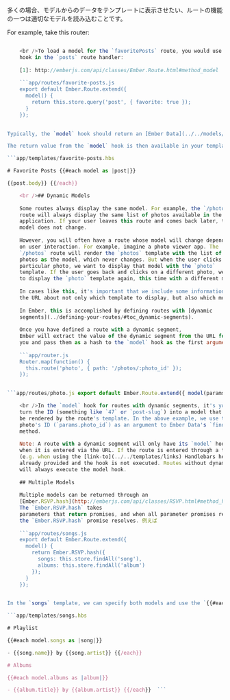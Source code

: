 多くの場合、モデルからのデータをテンプレートに表示させたい、ルートの機能の一つは適切なモデルを読み込むことです。

For example, take this router:

```app/router.js Router.map(function() { this.route('favorite-posts'); });

    <br />To load a model for the `favoritePosts` route, you would use the [`model()`][1] 
    hook in the `posts` route handler:
    
    [1]: http://emberjs.com/api/classes/Ember.Route.html#method_model
    
    ```app/routes/favorite-posts.js
    export default Ember.Route.extend({
      model() {
        return this.store.query('post', { favorite: true });
      }
    });
    

Typically, the `model` hook should return an [Ember Data](../../models/) record, but it can also return any [promise](https://www.promisejs.org/) object (Ember Data records are promises), or a plain JavaScript object or array. Ember will wait until the data finishes loading (until the promise is resolved) before rendering the template.

The return value from the `model` hook is then available in your template and controller with the `model` property:

```app/templates/favorite-posts.hbs 

# Favorite Posts {{#each model as |post|}} 

{{post.body}} {{/each}}

    <br />## Dynamic Models
    
    Some routes always display the same model. For example, the `/photos`
    route will always display the same list of photos available in the
    application. If your user leaves this route and comes back later, the
    model does not change.
    
    However, you will often have a route whose model will change depending
    on user interaction. For example, imagine a photo viewer app. The
    `/photos` route will render the `photos` template with the list of
    photos as the model, which never changes. But when the user clicks on a
    particular photo, we want to display that model with the `photo`
    template. If the user goes back and clicks on a different photo, we want
    to display the `photo` template again, this time with a different model.
    
    In cases like this, it's important that we include some information in
    the URL about not only which template to display, but also which model.
    
    In Ember, this is accomplished by defining routes with [dynamic
    segments](../defining-your-routes/#toc_dynamic-segments).
    
    Once you have defined a route with a dynamic segment,
    Ember will extract the value of the dynamic segment from the URL for
    you and pass them as a hash to the `model` hook as the first argument:
    
    ```app/router.js
    Router.map(function() {
      this.route('photo', { path: '/photos/:photo_id' });
    });
    

```app/routes/photo.js export default Ember.Route.extend({ model(params) { return this.store.findRecord('photo', params.photo_id); } });

    <br />In the `model` hook for routes with dynamic segments, it's your job to
    turn the ID (something like `47` or `post-slug`) into a model that can
    be rendered by the route's template. In the above example, we use the
    photo's ID (`params.photo_id`) as an argument to Ember Data's `findRecord`
    method.
    
    Note: A route with a dynamic segment will only have its `model` hook called
    when it is entered via the URL. If the route is entered through a transition
    (e.g. when using the [link-to](../../templates/links) Handlebars helper), then a model context is
    already provided and the hook is not executed. Routes without dynamic segments
    will always execute the model hook.
    
    ## Multiple Models
    
    Multiple models can be returned through an
    [Ember.RSVP.hash](http://emberjs.com/api/classes/RSVP.html#method_hash).
    The `Ember.RSVP.hash` takes
    parameters that return promises, and when all parameter promises resolve, then
    the `Ember.RSVP.hash` promise resolves. 例えば
    
    ```app/routes/songs.js
    export default Ember.Route.extend({
      model() {
        return Ember.RSVP.hash({
          songs: this.store.findAll('song'),
          albums: this.store.findAll('album')
        });
      }
    });
    

In the `songs` template, we can specify both models and use the `{{#each}}` helper to display each record in the song model and album model:

```app/templates/songs.hbs 

# Playlist

{{#each model.songs as |song|}} 

- {{song.name}} by {{song.artist}} {{/each}} 

# Albums

{{#each model.albums as |album|}} 

- {{album.title}} by {{album.artist}} {{/each}}  ```